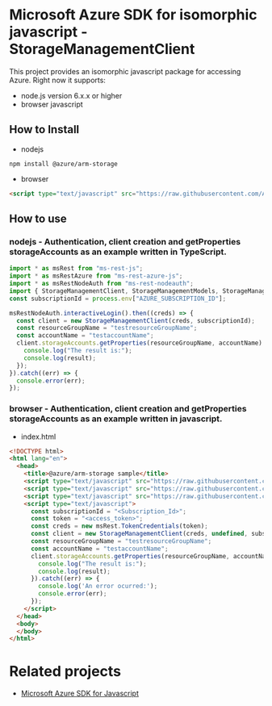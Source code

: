# Microsoft Azure SDK for isomorphic javascript - StorageManagementClient
This project provides an isomorphic javascript package for accessing Azure. Right now it supports:
- node.js version 6.x.x or higher
- browser javascript

## How to Install

- nodejs
```
npm install @azure/arm-storage
```
- browser
```html
<script type="text/javascript" src="https://raw.githubusercontent.com/Azure/azure-sdk-for-js/master/lib/services/@azure/arm-storage/storageManagementClientBundle.js"></script>
```

## How to use

### nodejs - Authentication, client creation and getProperties storageAccounts as an example written in TypeScript.

```ts
import * as msRest from "ms-rest-js";
import * as msRestAzure from "ms-rest-azure-js";
import * as msRestNodeAuth from "ms-rest-nodeauth";
import { StorageManagementClient, StorageManagementModels, StorageManagementMappers } from "@azure/arm-storage";
const subscriptionId = process.env["AZURE_SUBSCRIPTION_ID"];

msRestNodeAuth.interactiveLogin().then((creds) => {
  const client = new StorageManagementClient(creds, subscriptionId);
  const resourceGroupName = "testresourceGroupName";
  const accountName = "testaccountName";
  client.storageAccounts.getProperties(resourceGroupName, accountName).then((result) => {
    console.log("The result is:");
    console.log(result);
  });
}).catch((err) => {
  console.error(err);
});
```

### browser - Authentication, client creation and getProperties storageAccounts as an example written in javascript.

- index.html
```html
<!DOCTYPE html>
<html lang="en">
  <head>
    <title>@azure/arm-storage sample</title>
    <script type="text/javascript" src="https://raw.githubusercontent.com/Azure/ms-rest-js/master/msRestBundle.js"></script>
    <script type="text/javascript" src="https://raw.githubusercontent.com/Azure/ms-rest-js/master/msRestAzureBundle.js"></script>
    <script type="text/javascript" src="https://raw.githubusercontent.com/Azure/azure-sdk-for-js/master/lib/services/@azure/arm-storage/storageManagementClientBundle.js"></script>
    <script type="text/javascript">
      const subscriptionId = "<Subscription_Id>";
      const token = "<access_token>";
      const creds = new msRest.TokenCredentials(token);
      const client = new StorageManagementClient(creds, undefined, subscriptionId);
      const resourceGroupName = "testresourceGroupName";
      const accountName = "testaccountName";
      client.storageAccounts.getProperties(resourceGroupName, accountName).then((result) => {
        console.log("The result is:");
        console.log(result);
      }).catch((err) => {
        console.log('An error ocurred:');
        console.error(err);
      });
    </script>
  </head>
  <body>
  </body>
</html>
```

# Related projects
 - [Microsoft Azure SDK for Javascript](https://github.com/Azure/azure-sdk-for-js)

